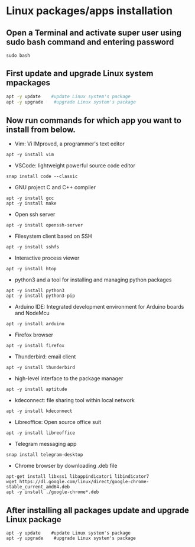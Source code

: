 # Linux packages/apps installation 
## Open a Terminal and activate super user using <b>sudo bash</b> command and entering <b>password</b>
```
sudo bash
```
## First update and upgrade Linux system mpackages
```bash
apt -y update    #update Linux system's package
apt -y upgrade    #upgrade Linux system's package
```
## Now run commands for which app you want to install from below.
- Vim: Vi IMproved, a programmer's text editor
```
apt -y install vim    
```
- VSCode: lightweight powerful source code editor
```
snap install code --classic
```
- GNU project C and C++ compiler
```
apt -y install gcc
apt -y install make
```
- Open ssh server
```
apt -y install openssh-server
```
- Filesystem client based on SSH
```
apt -y install sshfs    
```
- Interactive process viewer
```
apt -y install htop     
```
- python3 and a tool for installing and managing python packages
```
apt -y install python3
apt -y install python3-pip      
```
- Arduino IDE: Integrated development environment for Arduino boards and NodeMcu
```
apt -y install arduino      
```
- Firefox browser
```
apt -y install firefox      
```
- Thunderbird: email client 
```
apt -y install thunderbird      
```
- high-level interface to the package manager
```
apt -y install aptitude     
```
- kdeconnect: file sharing tool within local network
```
apt -y install kdeconnect       
```
- Libreoffice: Open source office suit
```
apt -y install libreoffice      
```
- Telegram messaging app
```
snap install telegram-desktop       
```
- Chrome browser by downloading .deb file
```
apt-get install libxss1 libappindicator1 libindicator7
wget https://dl.google.com/linux/direct/google-chrome-stable_current_amd64.deb
apt -y install ./google-chrome*.deb
```
## After installing all packages update and upgrade Linux package
```
apt -y update    #update Linux system's package
apt -y upgrade    #upgrade Linux system's package
```

